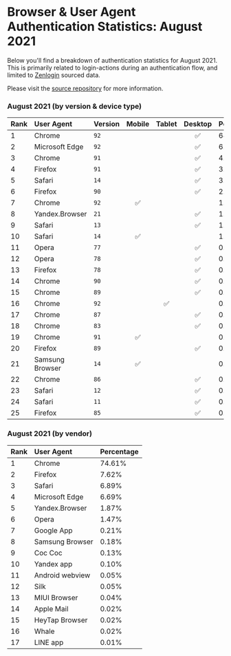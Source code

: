 # Browser & User Agent Authentication Statistics: August 2021

Below you'll find a breakdown of authentication statistics for
August 2021. This is primarily related to login-actions during an
authentication flow, and limited to <a href="https://zenlogin.co"/>Zenlogin</a>
sourced data.

Please visit the
<a href="https://github.com/zenlogin/browser-user-agent-authentication-statistics">source repository</a>
for more information.

### August 2021 (by version & device type)
| Rank | User Agent | Version | Mobile | Tablet | Desktop | Percentage |
| :--- | :--- | :--- | :---: | :---: | :---: | :--- |
| 1 | Chrome | `92` | | | ✅ | 64.92% |
| 2 | Microsoft Edge | `92` | | | ✅ | 6.33% |
| 3 | Chrome | `91` | | | ✅ | 4.34% |
| 4 | Firefox | `91` | | | ✅ | 3.98% |
| 5 | Safari | `14` | | | ✅ | 3.92% |
| 6 | Firefox | `90` | | | ✅ | 2.50% |
| 7 | Chrome | `92` | ✅ | | | 1.77% |
| 8 | Yandex.Browser | `21` | | | ✅ | 1.66% |
| 9 | Safari | `13` | | | ✅ | 1.32% |
| 10 | Safari | `14` | ✅ | | | 1.17% |
| 11 | Opera | `77` | | | ✅ | 0.77% |
| 12 | Opera | `78` | | | ✅ | 0.66% |
| 13 | Firefox | `78` | | | ✅ | 0.61% |
| 14 | Chrome | `90` | | | ✅ | 0.55% |
| 15 | Chrome | `89` | | | ✅ | 0.53% |
| 16 | Chrome | `92` | | ✅ | | 0.31% |
| 17 | Chrome | `87` | | | ✅ | 0.28% |
| 18 | Chrome | `83` | | | ✅ | 0.27% |
| 19 | Chrome | `91` | ✅ | | | 0.17% |
| 20 | Firefox | `89` | | | ✅ | 0.16% |
| 21 | Samsung Browser | `14` | ✅ | | | 0.15% |
| 22 | Chrome | `86` | | | ✅ | 0.15% |
| 23 | Safari | `12` | | | ✅ | 0.13% |
| 24 | Safari | `11` | | | ✅ | 0.12% |
| 25 | Firefox | `85` | | | ✅ | 0.12% |

### August 2021 (by vendor)
| Rank | User Agent | Percentage |
| :--- | :--- | :--- |
| 1 | Chrome | 74.61% |
| 2 | Firefox | 7.62% |
| 3 | Safari | 6.89% |
| 4 | Microsoft Edge | 6.69% |
| 5 | Yandex.Browser | 1.87% |
| 6 | Opera | 1.47% |
| 7 | Google App | 0.21% |
| 8 | Samsung Browser | 0.18% |
| 9 | Coc Coc | 0.13% |
| 10 | Yandex app | 0.10% |
| 11 | Android webview | 0.05% |
| 12 | Silk | 0.05% |
| 13 | MIUI Browser | 0.04% |
| 14 | Apple Mail | 0.02% |
| 15 | HeyTap Browser | 0.02% |
| 16 | Whale | 0.02% |
| 17 | LINE app | 0.01% |
